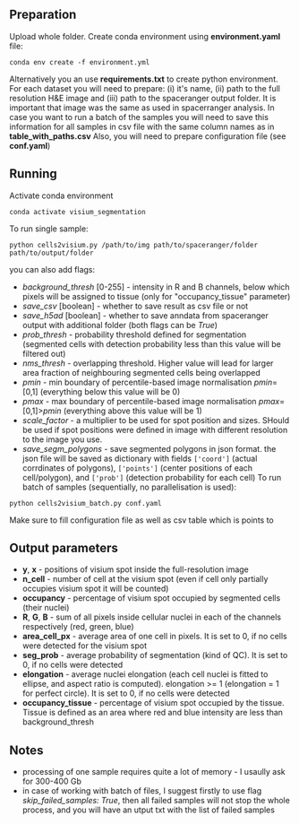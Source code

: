## Preparation
Upload whole folder. Create conda environment using **environment.yaml** file:

`conda env create -f environment.yml`

Alternatively you an use **requirements.txt** to create python environment.
For each dataset you will need to prepare: (i) it's name, (ii) path to the full resolution H&E image and (iii) path to the spaceranger output folder. It is important that image was the same as used in spacerranger analysis.
In case you want to run a batch of the samples you will need to save this information for all samples in csv file with the same column names as in **table_with_paths.csv**
Also, you will need to prepare configuration file (see **conf.yaml**)

## Running
Activate conda environment

`conda activate visium_segmentation`

To run single sample:

`python cells2visium.py /path/to/img path/to/spaceranger/folder path/to/output/folder`

you can also add flags:
 - *background_thresh* [0-255] - intensity in R and B channels, below which pixels will be assigned to tissue (only for "occupancy_tissue" parameter)
 - *save_csv* [boolean] - whether to save result as csv file or not
 - *save_h5ad* [boolean] - whether to save anndata from spaceranger output with additional folder (both flags can be *True*)
 - *prob_thresh* - probability threshold defined for segmentation (segmented cells with detection probability less than this value will be filtered out)
 - *nms_thresh* - overlapping threshold. Higher value will lead for larger area fraction of neighbouring segmented cells being overlapped
 - *pmin* - min boundary of percentile-based image normalisation *pmin*=[0,1] (everything below this value will be 0)
 - *pmax* - max boundary of percentile-based image normalisation *pmax*=[0,1]>*pmin* (everything above this value will be 1)
 - *scale_factor* - a multiplier to be used for spot position and sizes. SHould be used if spot positions were defined in image with different resolution to the image you use.
 - *save_segm_polygons* - save segmented polygons in json format. the json file will be saved as dictionary with fields `['coord']` (actual corrdinates of polygons), `['points']` (center positions of each cell/polygon), and `['prob']` (detection probability for each cell)
To run batch of samples (sequentially, no parallelisation is used):

`python cells2visium_batch.py conf.yaml`

Make sure to fill configuration file as well as csv table which is points to

## Output parameters
- **y**, **x** - positions of visium spot inside the full-resolution image
- **n_cell** - number of cell at the visium spot (even if cell only partially occupies visium spot it will be counted)
- **occupancy** - percentage of visium spot occupied by segmented cells (their nuclei)
- **R**, **G**, **B** - sum of all pixels inside cellular nuclei in each of the channels respectively (red, green, blue)
- **area_cell_px** - average area of one cell in pixels. It is set to 0, if no cells were detected for the visium spot
- **seg_prob** - average probability of segmentation (kind of QC). It is set to 0, if no cells were detected
- **elongation** - average nuclei elongation (each cell nuclei is fitted to ellipse, and aspect ratio is computed). elongation >= 1 (elongation = 1 for perfect circle). It is set to 0, if no cells were detected
- **occupancy_tissue** - percentage of visium spot occupied by the tissue. Tissue is defined as an area where red and blue intensity are less than background_thresh

## Notes
- processing of one sample requires quite a lot of memory - I usaully ask for 300-400 Gb
- in case of working with batch of files, I suggest firstly to use flag *skip_failed_samples: True*, then all failed samples will not stop the whole process, and you will have an utput txt with the list of failed samples
  

